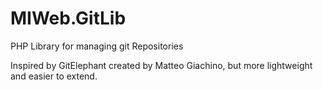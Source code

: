 # MIWeb.GitLib
PHP Library for managing git Repositories

Inspired by GitElephant created by Matteo Giachino, but more lightweight and easier to extend.
